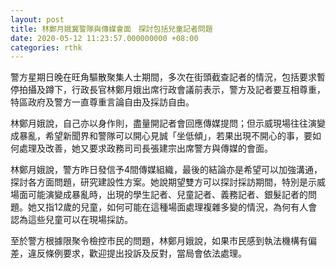 ```yaml
---
layout: post
title: 林鄭月娥冀警隊與傳媒會面　探討包括兒童記者問題
date: 2020-05-12 11:23:57.000000000 +08:00
categories: rthk
---
```


警方星期日晚在旺角驅散聚集人士期間，多次在街頭截查記者的情況，包括要求暫停拍攝及蹲下，行政長官林鄭月娥出席行政會議前表示，警方及記者要互相尊重，特區政府及警方一直尊重言論自由及採訪自由。

林鄭月娥說，自己亦以身作則，盡量開記者會回應傳媒提問；但示威現場往往演變成暴亂，希望新聞界和警隊可以開心見誠「坐低傾」，若果出現不開心的事，要如何處理及改善，她又要求政務司司長張建宗出席警方與傳媒的會面。

林鄭月娥說，警方昨日發信予4間傳媒組織，最後的結論亦是希望可以加強溝通，探討各方面問題，研究建設性方案。她說期望雙方可以探討採訪期間，特別是示威場面可能演變成暴亂時，出現的學生記者、兒童記者、義務記者、銀髮記者的問題。她又指12歲的兒童，如何可能在這種場面處理複雜多變的情況，為何有人會認為這些兒童可以在現場採訪。

至於警方根據限聚令檢控市民的問題，林鄭月娥說，如果市民感到執法機構有偏差，違反條例要求，歡迎提出投訴及反對，當局會依法處理。

